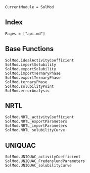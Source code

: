 ```@meta
CurrentModule = SolMod
```

## Index

```@index
Pages = ["api.md"]
```

## Base Functions
```@docs
SolMod.idealActivityCoefficient
SolMod.importSolubility
SolMod.exportSolubility
SolMod.importTernaryPhase
SolMod.exportTernaryPhase
SolMod.ternaryPhase
SolMod.solubilityPoint
SolMod.errorAnalysis
```

## NRTL
```@docs
SolMod.NRTL_activityCoefficient
SolMod.NRTL_exportParameters
SolMod.NRTL_importParameters
SolMod.NRTL_solubilityCurve
```

## UNIQUAC
```@docs
SolMod.UNIQUAC_activityCoefficient
SolMod.UNIQUAC_FredenslundParameters
SolMod.UNIQUAC_solubilityCurve
```
